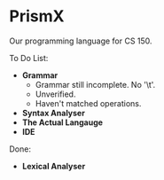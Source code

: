 # PrismX

Our programming language for CS 150.

To Do List:
  - <b>Grammar</b>
  	- Grammar still incomplete. No '\t'.
  	- Unverified.
  	- Haven't matched operations.
  - <b>Syntax Analyser</b>
  - <b>The Actual Langauge</b>
  - <b>IDE</b>

Done:
  - <b>Lexical Analyser</b>
